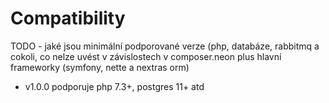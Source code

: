 # Compatibility

TODO - jaké jsou minimální podporované verze (php, databáze, rabbitmq a cokoli, co nelze uvést v závislostech v composer.neon plus hlavní frameworky (symfony, nette a nextras orm)
-  v1.0.0 podporuje php 7.3+, postgres 11+ atd
